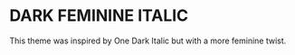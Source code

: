 # DARK FEMININE ITALIC

This theme was inspired by One Dark Italic but with a more feminine twist.



